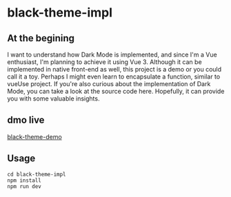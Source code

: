 # black-theme-impl
## At the begining
I want to understand how Dark Mode is implemented, and since I'm a Vue enthusiast, I'm planning to achieve it using Vue 3. Although it can be implemented in native front-end as well, this project is a demo or you could call it a toy. Perhaps I might even learn to encapsulate a function, similar to vueUse project. If you're also curious about the implementation of Dark Mode, you can take a look at the source code here. Hopefully, it can provide you with some valuable insights. 


## dmo live
[black-theme-demo](https://kid1110.github.io/black-theme-impl/)


## Usage
```shell
cd black-theme-impl
npm install
npm run dev
```

